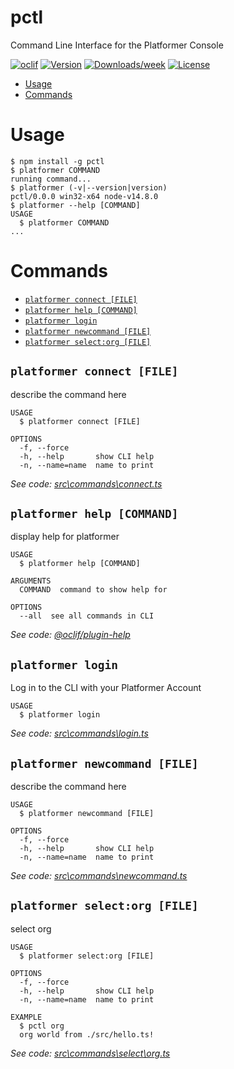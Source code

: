 pctl
====

Command Line Interface for the Platformer Console

[![oclif](https://img.shields.io/badge/cli-oclif-brightgreen.svg)](https://oclif.io)
[![Version](https://img.shields.io/npm/v/pctl.svg)](https://npmjs.org/package/pctl)
[![Downloads/week](https://img.shields.io/npm/dw/pctl.svg)](https://npmjs.org/package/pctl)
[![License](https://img.shields.io/npm/l/pctl.svg)](https://github.com/platformercloud/pctl/blob/master/package.json)

<!-- toc -->
* [Usage](#usage)
* [Commands](#commands)
<!-- tocstop -->
# Usage
<!-- usage -->
```sh-session
$ npm install -g pctl
$ platformer COMMAND
running command...
$ platformer (-v|--version|version)
pctl/0.0.0 win32-x64 node-v14.8.0
$ platformer --help [COMMAND]
USAGE
  $ platformer COMMAND
...
```
<!-- usagestop -->
# Commands
<!-- commands -->
* [`platformer connect [FILE]`](#platformer-connect-file)
* [`platformer help [COMMAND]`](#platformer-help-command)
* [`platformer login`](#platformer-login)
* [`platformer newcommand [FILE]`](#platformer-newcommand-file)
* [`platformer select:org [FILE]`](#platformer-selectorg-file)

## `platformer connect [FILE]`

describe the command here

```
USAGE
  $ platformer connect [FILE]

OPTIONS
  -f, --force
  -h, --help       show CLI help
  -n, --name=name  name to print
```

_See code: [src\commands\connect.ts](https://github.com/platformercloud/cli/blob/v0.0.0/src\commands\connect.ts)_

## `platformer help [COMMAND]`

display help for platformer

```
USAGE
  $ platformer help [COMMAND]

ARGUMENTS
  COMMAND  command to show help for

OPTIONS
  --all  see all commands in CLI
```

_See code: [@oclif/plugin-help](https://github.com/oclif/plugin-help/blob/v3.2.0/src\commands\help.ts)_

## `platformer login`

Log in to the CLI with your Platformer Account

```
USAGE
  $ platformer login
```

_See code: [src\commands\login.ts](https://github.com/platformercloud/cli/blob/v0.0.0/src\commands\login.ts)_

## `platformer newcommand [FILE]`

describe the command here

```
USAGE
  $ platformer newcommand [FILE]

OPTIONS
  -f, --force
  -h, --help       show CLI help
  -n, --name=name  name to print
```

_See code: [src\commands\newcommand.ts](https://github.com/platformercloud/cli/blob/v0.0.0/src\commands\newcommand.ts)_

## `platformer select:org [FILE]`

select org

```
USAGE
  $ platformer select:org [FILE]

OPTIONS
  -f, --force
  -h, --help       show CLI help
  -n, --name=name  name to print

EXAMPLE
  $ pctl org
  org world from ./src/hello.ts!
```

_See code: [src\commands\select\org.ts](https://github.com/platformercloud/cli/blob/v0.0.0/src\commands\select\org.ts)_
<!-- commandsstop -->
